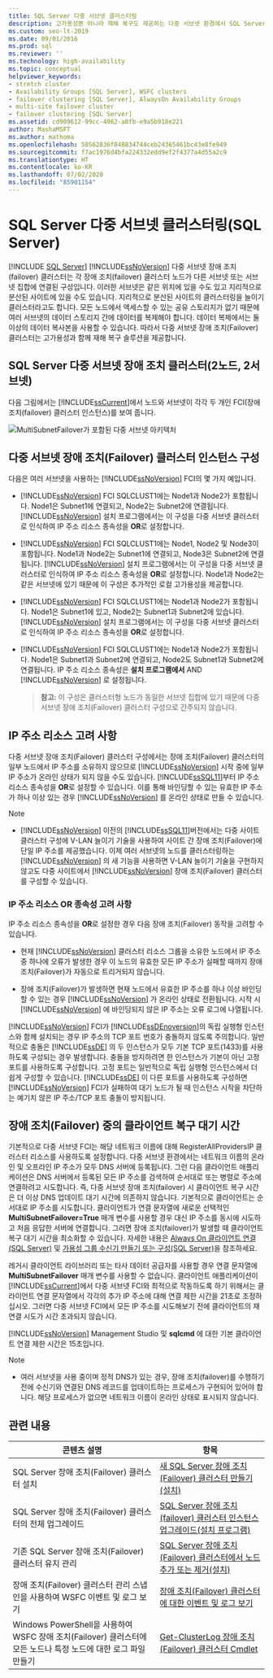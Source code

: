 ```yaml
---
title: SQL Server 다중 서브넷 클러스터링
description: 고가용성뿐 아니라 재해 복구도 제공하는 다중 서브넷 환경에서 SQL Server 장애 조치(failover) 클러스터 인스턴스를 구성하는 방법을 알아봅니다.
ms.custom: seo-lt-2019
ms.date: 09/01/2016
ms.prod: sql
ms.reviewer: ''
ms.technology: high-availability
ms.topic: conceptual
helpviewer_keywords:
- stretch cluster
- Availability Groups [SQL Server], WSFC clusters
- failover clustering [SQL Server], AlwaysOn Availability Groups
- multi-site failover cluster
- failover clustering [SQL Server]
ms.assetid: cd909612-99cc-4962-a8fb-e9a5b918e221
author: MashaMSFT
ms.author: mathoma
ms.openlocfilehash: 50562836f848834744ceb24365461bc43e8fe949
ms.sourcegitcommit: f7ac1976d4bfa224332edd9ef2f4377a4d55a2c9
ms.translationtype: HT
ms.contentlocale: ko-KR
ms.lasthandoff: 07/02/2020
ms.locfileid: "85901154"
---
```

# <a name="sql-server-multi-subnet-clustering-sql-server"></a>SQL Server 다중 서브넷 클러스터링(SQL Server)
[!INCLUDE [SQL Server](../../../includes/applies-to-version/sqlserver.md)]
  [!INCLUDE[ssNoVersion](../../../includes/ssnoversion-md.md)] 다중 서브넷 장애 조치(failover) 클러스터는 각 장애 조치(failover) 클러스터 노드가 다른 서브넷 또는 서브넷 집합에 연결된 구성입니다. 이러한 서브넷은 같은 위치에 있을 수도 있고 지리적으로 분산된 사이트에 있을 수도 있습니다. 지리적으로 분산된 사이트의 클러스터링을 늘이기 클러스터라고도 합니다. 모든 노드에서 액세스할 수 있는 공유 스토리지가 없기 때문에 여러 서브넷의 데이터 스토리지 간에 데이터를 복제해야 합니다. 데이터 복제에서는 둘 이상의 데이터 복사본을 사용할 수 있습니다. 따라서 다중 서브넷 장애 조치(Failover) 클러스터는 고가용성과 함께 재해 복구 솔루션을 제공합니다.  
  
   
##  <a name="sql-server-multi-subnet-failover-cluster-two-nodes-two-subnets"></a><a name="VisualElement"></a> SQL Server 다중 서브넷 장애 조치 클러스터(2노드, 2서브넷)  
 다음 그림에서는 [!INCLUDE[ssCurrent](../../../includes/sscurrent-md.md)]에서 노드와 서브넷이 각각 두 개인 FCI(장애 조치(failover) 클러스터 인스턴스)를 보여 줍니다.  
  
 ![MultiSubnetFailover가 포함된 다중 서브넷 아키텍처](../../../sql-server/failover-clusters/windows/media/multi-subnet-architecture-withmultisubnetfailoverparam.png "MultiSubnetFailover가 포함된 다중 서브넷 아키텍처")  
  
  
##  <a name="multi-subnet-failover-cluster-instance-configurations"></a><a name="Configurations"></a> 다중 서브넷 장애 조치(Failover) 클러스터 인스턴스 구성  
 다음은 여러 서브넷을 사용하는 [!INCLUDE[ssNoVersion](../../../includes/ssnoversion-md.md)] FCI의 몇 가지 예입니다.  
  
-   [!INCLUDE[ssNoVersion](../../../includes/ssnoversion-md.md)] FCI SQLCLUST1에는 Node1과 Node2가 포함됩니다. Node1은 Subnet1에 연결되고, Node2는 Subnet2에 연결됩니다. [!INCLUDE[ssNoVersion](../../../includes/ssnoversion-md.md)] 설치 프로그램에서는 이 구성을 다중 서브넷 클러스터로 인식하여 IP 주소 리소스 종속성을 **OR**로 설정합니다.  
  
-   [!INCLUDE[ssNoVersion](../../../includes/ssnoversion-md.md)] FCI SQLCLUST1에는 Node1, Node2 및 Node3이 포함됩니다. Node1과 Node2는 Subnet1에 연결되고, Node3은 Subnet2에 연결됩니다. [!INCLUDE[ssNoVersion](../../../includes/ssnoversion-md.md)] 설치 프로그램에서는 이 구성을 다중 서브넷 클러스터로 인식하여 IP 주소 리소스 종속성을 **OR**로 설정합니다. Node1과 Node2는 같은 서브넷에 있기 때문에 이 구성은 추가적인 로컬 고가용성을 제공합니다.  
  
-   [!INCLUDE[ssNoVersion](../../../includes/ssnoversion-md.md)] FCI SQLCLUST1에는 Node1과 Node2가 포함됩니다. Node1은 Subnet1에 있고, Node2는 Subnet1과 Subnet2에 있습니다. [!INCLUDE[ssNoVersion](../../../includes/ssnoversion-md.md)] 설치 프로그램에서는 이 구성을 다중 서브넷 클러스터로 인식하여 IP 주소 리소스 종속성을 **OR**로 설정합니다.  
  
-   [!INCLUDE[ssNoVersion](../../../includes/ssnoversion-md.md)] FCI SQLCLUST1에는 Node1과 Node2가 포함됩니다. Node1은 Subnet1과 Subnet2에 연결되고, Node2도 Subnet1과 Subnet2에 연결됩니다. IP 주소 리소스 종속성은 **설치 프로그램에서** AND [!INCLUDE[ssNoVersion](../../../includes/ssnoversion-md.md)] 로 설정됩니다.  
  
    > **참고:** 이 구성은 클러스터형 노드가 동일한 서브넷 집합에 있기 때문에 다중 서브넷 장애 조치(Failover) 클러스터 구성으로 간주되지 않습니다.  
  
##  <a name="ip-address-resource-considerations"></a><a name="ComponentsAndConcepts"></a> IP 주소 리소스 고려 사항  
 다중 서브넷 장애 조치(Failover) 클러스터 구성에서는 장애 조치(Failover) 클러스터의 일부 노드에서 IP 주소를 소유하지 않으므로 [!INCLUDE[ssNoVersion](../../../includes/ssnoversion-md.md)] 시작 중에 일부 IP 주소가 온라인 상태가 되지 않을 수도 있습니다. [!INCLUDE[ssSQL11](../../../includes/sssql11-md.md)]부터 IP 주소 리소스 종속성을 **OR**로 설정할 수 있습니다. 이를 통해 바인딩할 수 있는 유효한 IP 주소가 하나 이상 있는 경우 [!INCLUDE[ssNoVersion](../../../includes/ssnoversion-md.md)] 를 온라인 상태로 만들 수 있습니다.  
  
  > [!NOTE] 
  > - [!INCLUDE[ssNoVersion](../../../includes/ssnoversion-md.md)] 이전의 [!INCLUDE[ssSQL11](../../../includes/sssql11-md.md)]버전에서는 다중 사이트 클러스터 구성에 V-LAN 늘이기 기술을 사용하여 사이트 간 장애 조치(Failover)에 단일 IP 주소를 제공했습니다. 이제 여러 서브넷의 노드를 클러스터링하는 [!INCLUDE[ssNoVersion](../../../includes/ssnoversion-md.md)] 의 새 기능을 사용하면 V-LAN 늘이기 기술을 구현하지 않고도 다중 사이트에서 [!INCLUDE[ssNoVersion](../../../includes/ssnoversion-md.md)] 장애 조치(Failover) 클러스터를 구성할 수 있습니다.  

  
### <a name="ip-address-resource-or-dependency-considerations"></a>IP 주소 리소스 OR 종속성 고려 사항  
 IP 주소 리소스 종속성을 **OR**로 설정한 경우 다음 장애 조치(Failover) 동작을 고려할 수 있습니다.  
  
-   현재 [!INCLUDE[ssNoVersion](../../../includes/ssnoversion-md.md)] 클러스터 리소스 그룹을 소유한 노드에서 IP 주소 중 하나에 오류가 발생한 경우 이 노드의 유효한 모든 IP 주소가 실패할 때까지 장애 조치(Failover)가 자동으로 트리거되지 않습니다.  
  
-   장애 조치(Failover)가 발생하면 현재 노드에서 유효한 IP 주소를 하나 이상 바인딩할 수 있는 경우 [!INCLUDE[ssNoVersion](../../../includes/ssnoversion-md.md)] 가 온라인 상태로 전환됩니다. 시작 시 [!INCLUDE[ssNoVersion](../../../includes/ssnoversion-md.md)] 에 바인딩되지 않은 IP 주소는 오류 로그에 나열됩니다.  
  
   
 [!INCLUDE[ssNoVersion](../../../includes/ssnoversion-md.md)] FCI가 [!INCLUDE[ssDEnoversion](../../../includes/ssdenoversion-md.md)]의 독립 실행형 인스턴스와 함께 설치되는 경우 IP 주소의 TCP 포트 번호가 충돌하지 않도록 주의합니다. 일반적으로 충돌은 [!INCLUDE[ssDE](../../../includes/ssde-md.md)] 의 두 인스턴스가 모두 기본 TCP 포트(1433)를 사용하도록 구성되는 경우 발생합니다. 충돌을 방지하려면 한 인스턴스가 기본이 아닌 고정 포트를 사용하도록 구성합니다. 고정 포트는 일반적으로 독립 실행형 인스턴스에서 더 쉽게 구성할 수 있습니다. [!INCLUDE[ssDE](../../../includes/ssde-md.md)] 이 다른 포트를 사용하도록 구성하면 [!INCLUDE[ssNoVersion](../../../includes/ssnoversion-md.md)] FCI가 실패하여 대기 노드가 될 때 인스턴스 시작을 차단하는 예기치 않은 IP 주소/TCP 포트 충돌이 방지됩니다.  
  
##  <a name="client-recovery-latency-during-failover"></a><a name="DNS"></a> 장애 조치(Failover) 중의 클라이언트 복구 대기 시간  
 기본적으로 다중 서브넷 FCI는 해당 네트워크 이름에 대해 RegisterAllProvidersIP 클러스터 리소스를 사용하도록 설정합니다. 다중 서브넷 환경에서는 네트워크 이름의 온라인 및 오프라인 IP 주소가 모두 DNS 서버에 등록됩니다. 그런 다음 클라이언트 애플리케이션은 DNS 서버에서 등록된 모든 IP 주소를 검색하여 순서대로 또는 병렬로 주소에 연결하려고 시도합니다. 즉, 다중 서브넷 장애 조치(failover) 시 클라이언트 복구 시간은 더 이상 DNS 업데이트 대기 시간에 의존하지 않습니다. 기본적으로 클라이언트는 순서대로 IP 주소를 시도합니다. 클라이언트가 연결 문자열에 새로운 선택적인 **MultiSubnetFailover=True** 매개 변수를 사용할 경우 대신 IP 주소를 동시에 시도하고 처음 응답한 서버에 연결합니다. 그러면 장애 조치(failover)가 발생할 때 클라이언트 복구 대기 시간을 최소화할 수 있습니다. 자세한 내용은 [Always On 클라이언트 연결(SQL Server)](../../../database-engine/availability-groups/windows/always-on-client-connectivity-sql-server.md) 및 [가용성 그룹 수신기 만들기 또는 구성(SQL Server)](../../../database-engine/availability-groups/windows/create-or-configure-an-availability-group-listener-sql-server.md)을 참조하세요.  
  
 레거시 클라이언트 라이브러리 또는 타사 데이터 공급자를 사용할 경우 연결 문자열에 **MultiSubnetFailover** 매개 변수를 사용할 수 없습니다. 클라이언트 애플리케이션이 [!INCLUDE[ssCurrent](../../../includes/sscurrent-md.md)]에서 다중 서브넷 FCI와 최적으로 작동하도록 하기 위해서는 클라이언트 연결 문자열에서 각각의 추가 IP 주소에 대해 연결 제한 시간을 21초로 조정하십시오. 그러면 다중 서브넷 FCI에서 모든 IP 주소를 시도해보기 전에 클라이언트의 재연결 시도가 시간 초과되지 않습니다.  
  
 [!INCLUDE[ssNoVersion](../../../includes/ssnoversion-md.md)] Management Studio 및 **sqlcmd** 에 대한 기본 클라이언트 연결 제한 시간은 15초입니다.  
 
 > [!NOTE]
 > - 여러 서브넷을 사용 중이며 정적 DNS가 있는 경우, 장애 조치(failover)를 수행하기 전에 수신기와 연결된 DNS 레코드를 업데이트하는 프로세스가 구현되어 있어야 합니다. 해당 프로세스가 없으면 네트워크 이름이 온라인 상태로 표시되지 않습니다.
  
   
##  <a name="related-content"></a><a name="RelatedContent"></a> 관련 내용  
  
|콘텐츠 설명|항목|  
|-------------------------|-----------|  
|SQL Server 장애 조치(Failover) 클러스터 설치|[새 SQL Server 장애 조치(Failover) 클러스터 만들기(설치)](../../../sql-server/failover-clusters/install/create-a-new-sql-server-failover-cluster-setup.md)|  
|SQL Server 장애 조치(Failover) 클러스터의 전체 업그레이드|[SQL Server 장애 조치(failover) 클러스터 인스턴스 업그레이드&#40;설치 프로그램&#41;](../../../sql-server/failover-clusters/windows/upgrade-a-sql-server-failover-cluster-instance-setup.md)|  
|기존 SQL Server 장애 조치(Failover) 클러스터 유지 관리|[SQL Server 장애 조치(Failover) 클러스터에서 노드 추가 또는 제거&#40;설치&#41;](../../../sql-server/failover-clusters/install/add-or-remove-nodes-in-a-sql-server-failover-cluster-setup.md)|  
|장애 조치(Failover) 클러스터 관리 스냅인을 사용하여 WSFC 이벤트 및 로그 보기|[장애 조치(Failover) 클러스터에 대한 이벤트 및 로그 보기](https://technet.microsoft.com/library/cc772342\(WS.10\).aspx)|  
|Windows PowerShell을 사용하여 WSFC 장애 조치(Failover) 클러스터에 모든 노드나 특정 노드에 대한 로그 파일 만들기|[Get-ClusterLog 장애 조치(Failover) 클러스터 Cmdlet](https://technet.microsoft.com/library/ee461045.aspx)|  
  

  
  
